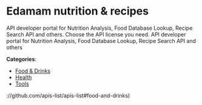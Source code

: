 # Edamam nutrition & recipes


API developer portal for Nutrition Analysis, Food Database Lookup, Recipe Search API and others.  Choose the API license you need. API developer portal for Nutrition Analysis, Food Database Lookup, Recipe Search API and others



**Categories**:
- [Food & Drinks](https://github.com/apis-list/apis-list#food-and-drinks)
- [Health](https://github.com/apis-list/apis-list#health)
- [Tools](https://github.com/apis-list/apis-list#tools)



://github.com/apis-list/apis-list#food-and-drinks)







